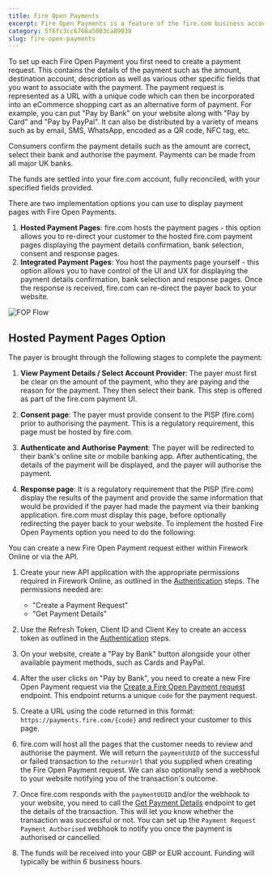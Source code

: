 ```yaml
---
title: Fire Open Payments
excerpt: Fire Open Payments is a feature of the fire.com business account that leverages Open Banking to allow your customers to pay you via bank transfer and to reconcile those payments as they are received into your fire.com GBP or EUR account.
category: 5f6fc3cc6768a5003ca89038
slug: fire-open-payments
---
```

To set up each Fire Open Payment you first need to create a payment request. This contains the details of the payment such as the amount, destination account, description as well as various other specific fields that you want to associate with the payment. The payment request is represented as a URL with a unique code which can then be incorporated into an eCommerce shopping cart as an alternative form of payment. For example, you can put "Pay by Bank" on your website along with "Pay by Card" and "Pay by PayPal". It can also be distributed by a variety of means such as by email, SMS, WhatsApp, encoded as a QR code, NFC tag, etc.

Consumers confirm the payment details such as the amount are correct, select their bank and authorise the payment. Payments can be made from all major UK banks.

The funds are settled into your fire.com account, fully reconciled, with your specified fields provided.

There are two implementation options you can use to display payment pages with Fire Open Payments.

1. **Hosted Payment Pages**: fire.com hosts the payment pages - this option allows you to re-direct your customer to the hosted fire.com payment pages displaying the payment details confirmation, bank selection, consent and response pages.
2. **Integrated Payment Pages**: You host the payments page yourself - this option allows you to have control of the UI and UX for displaying the payment details confirmation, bank selection and response pages. Once the response is received, fire.com can re-direct the payer back to your website.

![FOP Flow](https://files.readme.io/e52a8ab035b27f091b484bbad79da046f68e3fe052cccfe42f384a879fd8c392-fop-hosted-flow.png)

## Hosted Payment Pages Option

The payer is brought through the following stages to complete the payment:

1. **View Payment Details / Select Account Provider**: The payer must first be clear on the amount of the payment, who they are paying and the reason for the payment. They then select their bank. This step is offered as part of the fire.com payment UI.


1. **Consent page**: The payer must provide consent to the PISP (fire.com) prior to authorising the payment. This is a regulatory requirement, this page must be hosted by fire.com.
1. **Authenticate and Authorise Payment**: The payer will be redirected to their bank's online site or mobile banking app. After authenticating, the details of the payment will be displayed, and the payer will authorise the payment.
1. **Response page**: It is a regulatory requirement that the PISP (fire.com) display the results of the payment and provide the same information that would be provided if the payer had made the payment via their banking application. fire.com must display this page, before optionally redirecting the payer back to your website.
To implement the hosted Fire Open Payments option you need to do the following:

You can create a new Fire Open Payment request either within Firework Online or via the API.

1. Create your new API application with the appropriate permissions required in Firework Online, as outlined in the [Authentication](/docs/authentication) steps. The permissions needed are:
   - "Create a Payment Request"
   - "Get Payment Details"

1. Use the Refresh Token, Client ID and Client Key to create an access token as outlined in the [Authentication](/docs/authentication) steps.

1. On your website, create a "Pay by Bank" button alongside your other available payment methods, such as Cards and PayPal.

1. After the user clicks on "Pay by Bank", you need to create a new Fire Open Payment request via the [Create a Fire Open Payment request](/reference/newpaymentrequest) endpoint. This endpoint returns a unique `code` for the payment request. 

1. Create a URL using the code returned in this format: `https://payments.fire.com/{code}` and redirect your customer to this page.

1. fire.com will host all the pages that the customer needs to review and authorise the payment. We will return the `paymentUUID` of the successful or failed transaction to the `returnUrl` that you supplied when creating the Fire Open Payment request. We can also optionally send a webhook to your website notifying you of the transaction's outcome.

1. Once fire.com responds with the `paymentUUID` and/or the webhook to your website, you need to call the [Get Payment Details](/reference/getpaymentdetails) endpoint to get the details of the transaction. This will let you know whether the transaction was successful or not. You can set up the `Payment Request Payment Authorised` webhook to notify you once the payment is authorised or cancelled.

1. The funds will be received into your GBP or EUR account. Funding will typically be within 6 business hours.


